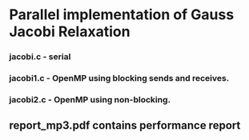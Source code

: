  # Parallel implementation of Gauss Jacobi Relaxation
### jacobi.c - serial
### jacobi1.c - OpenMP using blocking sends and receives.
### jacobi2.c - OpenMP using non-blocking. 

## report_mp3.pdf contains performance report
